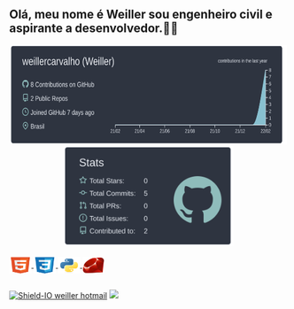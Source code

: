 ## Olá, meu nome é Weiller sou engenheiro civil e aspirante a desenvolvedor.🐱‍👤
<div align="center">
  <a href="https://github.com/weillercarvalho">
  <img height="180em" width="500em" src="https://raw.githubusercontent.com/weillercarvalho/weillercarvalho/main/profile-summary-card-output/nord_dark/0-profile-details.svg"/>
  <img height="180em" src="https://raw.githubusercontent.com/weillercarvalho/weillercarvalho/main/profile-summary-card-output/nord_dark/3-stats.svg"/>
</div>
<div style="display: inline_block"><br>
  <img align="center" alt="Github-HTML" height="30" width="40" src="https://raw.githubusercontent.com/devicons/devicon/master/icons/html5/html5-original.svg">
  <img align="center" alt="Github-CSS" height="30" width="40" src="https://raw.githubusercontent.com/devicons/devicon/master/icons/css3/css3-original.svg">
  <img align="center" alt="Github-Python" height="30" width="40" src="https://raw.githubusercontent.com/devicons/devicon/master/icons/python/python-original.svg">
  <img align="center" alt="Github-Ruby" height="30" width="40" src="https://raw.githubusercontent.com/devicons/devicon/master/icons/ruby/ruby-original.svg">
</div>
  
 ##
 
<div> 
  <a href = "mailto:engweiller@hotmail.com"><img src="https://img.shields.io/badge/-HOTMAIL-lightgrey" alt="Shield-IO weiller hotmail"target="_blank"></a>
  <a href="https://www.linkedin.com/in/weiller-sousa-3b5408154/" target="_blank"><img src="https://img.shields.io/badge/-LINKEDIN-blue" target="_blank"></a>
